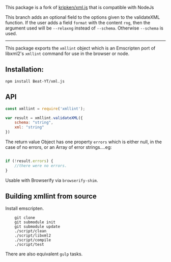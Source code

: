 This package is a fork of [kripken/xml.js](https://github.com/kripken/xml.js) that is compatible with NodeJs

This branch adds an optional field to the options given to the validateXML function.
If the user adds a field ```format``` with the content ```rng```, then the
argument used will be ```--relaxng``` instead of ```--schema```. Otherwise
```--schema``` is used.

-----------------------------------------------------------------------------------

This package exports the `xmllint` object which is an Emscripten port of
libxml2's `xmllint` command for use in the browser or node.


## Installation:

```
npm install Beat-YT/xml.js
```

## API

```javascript
const xmllint = require('xmllint');

var result = xmllint.validateXML({
    schema: "string",
    xml: "string"
})

```

The return value Object has one property `errors` which is either null,
in the case of no errors, or an Array of error strings....eg:

```javascript

if (!result.errors) {
	//there were no errors.
}

```

Usable with Browserify via `browserify-shim`.

## Building xmllint from source

Install emscripten.

```
	git clone
	git submodule init
	git submodule update
	./script/clean
	./script/libxml2
	./script/compile
	./script/test
```

There are also equivalent `gulp` tasks.
